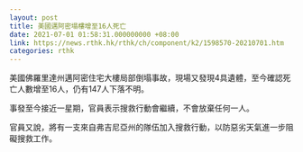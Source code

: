 ```yaml
---
layout: post
title: 美國邁阿密塌樓增至16人死亡
date: 2021-07-01 01:58:31.000000000 +08:00
link: https://news.rthk.hk/rthk/ch/component/k2/1598570-20210701.htm
categories: rthk
---
```


美國佛羅里達州邁阿密住宅大樓局部倒塌事故，現場又發現4具遺體，至今確認死亡人數增至16人，仍有147人下落不明。

事發至今接近一星期，官員表示搜救行動會繼續，不會放棄任何一人。

官員又說，將有一支來自弗吉尼亞州的隊伍加入搜救行動，以防惡劣天氣進一步阻礙搜救工作。
